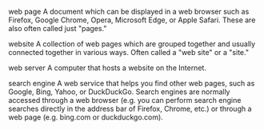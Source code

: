 web page
A document which can be displayed in a web browser such as Firefox, Google Chrome, Opera, Microsoft Edge, or Apple Safari. These are also often called just "pages."

website
A collection of web pages which are grouped together and usually connected together in various ways. Often called a "web site" or a "site."

web server
A computer that hosts a website on the Internet.

search engine
A web service that helps you find other web pages, such as Google, Bing, Yahoo, or DuckDuckGo. Search engines are normally accessed through a web browser (e.g. you can perform search engine searches directly in the address bar of Firefox, Chrome, etc.) or through a web page (e.g. bing.com or duckduckgo.com).
